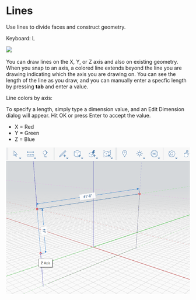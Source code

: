 # Lines

Use lines to divide faces and construct geometry.

Keyboard: L

![](../.gitbook/assets/line\_toolbar.png)

You can draw lines on the X, Y, or Z axis and also on existing geometry. When you snap to an axis, a colored line extends beyond the line you are drawing indicating which the axis you are drawing on. You can see the length of the line as you draw, and you can manually enter a specfic length by pressing **tab** and enter a value.

Line colors by axis:

To specify a length, simply type a dimension value, and an Edit Dimension dialog will appear. Hit OK or press Enter to accept the value.

* X = Red
* Y = Green
* Z = Blue

![](../.gitbook/assets/lines.png)
